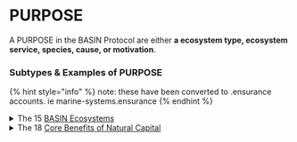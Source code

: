 # PURPOSE

A PURPOSE in the BASIN Protocol are either **a ecosystem type, ecosystem service, species, cause, or motivation**.

### Subtypes & Examples of PURPOSE

{% hint style="info" %}
note: these have been converted to .ensurance accounts. ie marine-systems.ensurance
{% endhint %}

<details>

<summary>The 15 <a href="../../core-benefits/core-benefits-framework/stocks-ecosystems/ecosystem-definitions.md">BASIN Ecosystems</a></summary>

* cultivated-developed.basin&#x20;
* urban-open-space.basin&#x20;
* rural-open-space.basin
* rivers-lakes.basin&#x20;
* inland-wetlands.basin&#x20;
* tropical-forests.basin&#x20;
* temperate-forests.basin&#x20;
* boreal-forests.basin&#x20;
* coastal-systems.basin&#x20;
* grasslands.basin&#x20;
* shrublands.basin&#x20;
* polar-alpine.basin&#x20;
* deserts.basin&#x20;
* subterranean.basin
* marine-systems.ensurance

</details>

<details>

<summary>The 18 <a href="broken-reference">Core Benefits of Natural Capital</a></summary>

* clean-air.basin&#x20;
* clean-water.basin&#x20;
* water-abundance.basin&#x20;
* healthy-soils.basin&#x20;
* climate-stability.basin&#x20;
* risk-resilience.basin&#x20;
* erosion-control.basin&#x20;
* pest-disease-control.basin&#x20;
* pollination.basin&#x20;
* habitat.basin&#x20;
* medicinal-genetic.basin&#x20;
* recreation-experiences.basin&#x20;
* research-learning.basin&#x20;
* art-inspiration.basin&#x20;
* aesthetic-sensory.basin&#x20;
* existence-legacy.basin&#x20;
* resource-utilization.basin&#x20;
* land-utilization.basin

</details>
